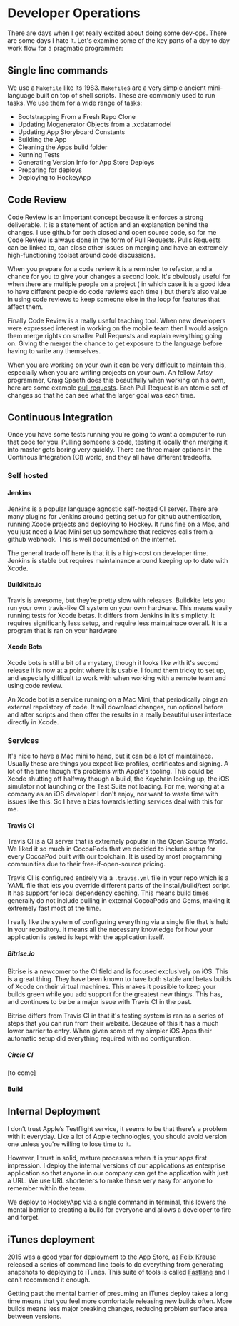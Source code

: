 # Developer Operations

There are days when I get really excited about doing some dev-ops. There are some days I hate it. Let's examine some of the key parts of a day to day work flow for a pragmatic programmer:

## Single line commands

We use a `Makefile` like its 1983. `Makefile`s are a very simple ancient mini-language built on top of shell scripts. These are commonly used to run tasks. We use them for a wide range of tasks:

  * Bootstrapping From a Fresh Repo Clone
  * Updating Mogenerator Objects from a .xcdatamodel
  * Updating App Storyboard Constants
  * Building the App
  * Cleaning the Apps build folder
  * Running Tests
  * Generating Version Info for App Store Deploys
  * Preparing for deploys
  * Deploying to HockeyApp

## Code Review

Code Review is an important concept because it enforces a strong deliverable. It is a statement of action and an explanation behind the changes. I use github for both closed and open source code, so for me Code Review is always done in the form of Pull Requests. Pulls Requests can be linked to, can close other issues on merging and have an extremely high-functioning toolset around code discussions.

When you prepare for a code review it is a reminder to refactor, and a chance for you to give your changes a second look. It's obviously useful for when there are multiple people on a project ( in which case it is a good idea to have different people do code reviews each time ) but there’s also value in using code reviews to keep someone else in the loop for features that affect them.

Finally Code Review is a really useful teaching tool. When new developers were expressed interest in working on the mobile team then I would assign them merge rights on smaller Pull Requests and explain everything going on. Giving the merger the chance to get exposure to the language before having to write any themselves.

When you are working on your own it can be very difficult to maintain this, especially when you are writing projects on your own. An fellow Artsy programmer, Craig Spaeth does this beautifully when working on his own, here are some example [pull requests](https://github.com/artsy/positron/pulls?utf8=✓&q=is%3Aclosed+is%3Apr+author%3Acraigspaeth+%40craigspaeth). Each Pull Request is an atomic set of changes so that he can see what the larger goal was each time.

## Continuous Integration

Once you have some tests running you're going to want a computer to run that code for you. Pulling someone's code, testing it locally then merging it into master gets boring very quickly. There are three major options in the Continous Integration (CI) world, and they all have different tradeoffs.

### Self hosted

#### Jenkins

Jenkins is a popular language agnostic self-hosted CI server. There are many plugins for Jenkins around getting set up for github authentication, running Xcode projects and deploying to Hockey. It runs fine on a Mac, and you just need a Mac Mini set up somewhere that recieves calls from a github webhook. This is well documented on the internet.

The general trade off here is that it is a high-cost on developer time. Jenkins is stable but requires maintainance around keeping up to date with Xcode.  

#### Buildkite.io

Travis is awesome, but they’re pretty slow with releases. Buildkite lets you run your own travis-like CI system on your own hardware. This means easily running tests for Xcode betas. It differs from Jenkins in it’s simplicty. It requires significanly less setup, and require less maintainace overall. It is a program that is ran on your hardware

#### Xcode Bots

Xcode bots is still a bit of a mystery, though it looks like with it's second release it is now at a point where it is usable. I found them tricky to set up, and especially difficult to work with when working with a remote team and using code review. 

An Xcode bot is a service running on a Mac Mini, that periodically pings an external repoistory of code. It will download changes, run optional before and after scripts and then offer the results in a really beautiful user interface directly in Xcode.


### Services 

It's nice to have a Mac mini to hand, but it can be a lot of maintainace. Usually these are things you expect like profiles, certificates and signing. A lot of the time though it's problems with Apple's tooling. This could be Xcode shutting off halfway though a build, the Keychain locking up, the iOS simulator not launching or the Test Suite not loading. For me, working at a company as an iOS developer I don't enjoy, nor want to waste time with issues like this. So I have a bias towards letting services deal with this for me.

#### Travis CI

Travis CI is a CI server that is extremely popular in the Open Source World. We liked it so much in CocoaPods that we decided to include setup for every CocoaPod built with our toolchain. It is used by most programming communities due to their free-if-open-source pricing.

Travis CI is configured entirely via a `.travis.yml` file in your repo which is a YAML file that lets you override different parts of the install/build/test script. It has support for local dependency caching. This means build times generally do not include pulling in external CocoaPods and Gems, making it extremely fast most of the time.

I really like the system of configuring everything via a single file that is held in your repository. It means all the necessary knowledge for how your application is tested is kept with the application itself.

##### Bitrise.io

Bitrise is a newcomer to the CI field and is focused exclusively on iOS. This is a great thing. They have been known to have both stable and betas builds of Xcode on their virtual machines. This makes it possible to keep your builds green while you add support for the greatest new things. This has, and continues to be be a major issue with Travis CI in the past.

Bitrise differs from Travis CI in that it's testing system is ran as a series of steps that you can run from their website. Because of this it has a much lower barrier to entry. When given some of my simpler iOS Apps their automatic setup did everything required with no configuration.

##### Circle CI

[to come]

#### Build

## Internal Deployment

I don’t trust Apple’s Testflight service, it seems to be that there’s a problem with it everyday. Like a lot of Apple technologies, you should avoid version one unless you're willing to lose time to it.

However, I trust in solid, mature processes when it is your apps first impression. I deploy the internal versions of our applications as enterprise application so that anyone in our company can get the application with just a URL. We use URL shorteners to make these very easy for anyone to remember within the team.

We deploy to HockeyApp via a single command in terminal, this lowers the mental barrier to creating a build for everyone and allows a developer to fire and forget. 

## iTunes deployment

2015 was a good year for deployment to the App Store, as [Felix Krause](http://www.krausefx.com) released a series of command line tools to do everything from generating snapshots to deploying to iTunes. This suite of tools is called [Fastlane](https://fastlane.tools) and I can’t recommend it enough.

Getting past the mental barrier of presuming an iTunes deploy takes a long time means that you feel more comfortable releasing new builds often. More builds means less major breaking changes,  reducing problem surface area between versions.
